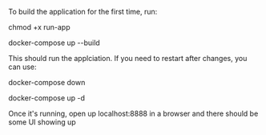 To build the application for the first time, run:

chmod +x run-app

docker-compose up --build

This should run the applciation. If you need to restart after changes, you can use:

docker-compose down

docker-compose up -d

Once it's running, open up localhost:8888 in a browser and there should be some UI showing up
